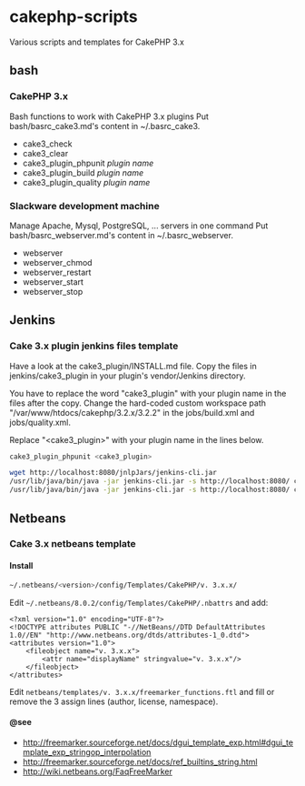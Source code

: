 # cakephp-scripts

Various scripts and templates for CakePHP 3.x

## bash

### CakePHP 3.x

Bash functions to work with CakePHP 3.x plugins
Put bash/basrc_cake3.md's content in ~/.basrc_cake3.

- cake3_check
- cake3_clear
- cake3_plugin_phpunit *plugin name*
- cake3_plugin_build *plugin name*
- cake3_plugin_quality *plugin name*

### Slackware development machine

Manage Apache, Mysql, PostgreSQL, ... servers in one command
Put bash/basrc_webserver.md's content in ~/.basrc_webserver.

- webserver
- webserver_chmod
- webserver_restart
- webserver_start
- webserver_stop

## Jenkins

### Cake 3.x plugin jenkins files template

Have a look at the cake3_plugin/INSTALL.md file.
Copy the files in jenkins/cake3_plugin in your plugin's vendor/Jenkins directory.

You have to replace the word "cake3_plugin" with your plugin name in the files after the copy.
Change the hard-coded custom workspace path "/var/www/htdocs/cakephp/3.2.x/3.2.2"
in the jobs/build.xml and jobs/quality.xml.

Replace "<cake3_plugin>" with your plugin name in the lines below.

```bash
cake3_plugin_phpunit <cake3_plugin>

wget http://localhost:8080/jnlpJars/jenkins-cli.jar
/usr/lib/java/bin/java -jar jenkins-cli.jar -s http://localhost:8080/ create-job "CakePHP 3 Plugin <cake3_plugin>" < "plugins/<cake3_plugin>/vendor/Jenkins/jobs/build.xml"
/usr/lib/java/bin/java -jar jenkins-cli.jar -s http://localhost:8080/ create-job "CakePHP 3 Plugin <cake3_plugin> Quality" < "plugins/<cake3_plugin>/vendor/Jenkins/jobs/quality.xml"
```

## Netbeans

### Cake 3.x netbeans template

#### Install

```bash
~/.netbeans/<version>/config/Templates/CakePHP/v. 3.x.x/
```

Edit `~/.netbeans/8.0.2/config/Templates/CakePHP/.nbattrs` and add:
```
<?xml version="1.0" encoding="UTF-8"?>
<!DOCTYPE attributes PUBLIC "-//NetBeans//DTD DefaultAttributes 1.0//EN" "http://www.netbeans.org/dtds/attributes-1_0.dtd">
<attributes version="1.0">
    <fileobject name="v. 3.x.x">
        <attr name="displayName" stringvalue="v. 3.x.x"/>
    </fileobject>
</attributes>
```

Edit `netbeans/templates/v. 3.x.x/freemarker_functions.ftl` and fill or remove the
3 assign lines (author, license, namespace).

#### @see
- http://freemarker.sourceforge.net/docs/dgui_template_exp.html#dgui_template_exp_stringop_interpolation
- http://freemarker.sourceforge.net/docs/ref_builtins_string.html
- http://wiki.netbeans.org/FaqFreeMarker